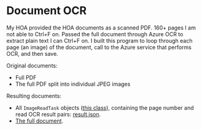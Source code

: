 # Document OCR
My HOA provided the HOA documents as a scanned PDF. 160+ pages I am not able to Ctrl+F on. Passed the full document through Azure OCR to extract plain text I can Ctrl+F on. I built this program to loop through each page (an image) of the document, call to the Azure service that performs OCR, and then save.

Original documents:
- Full PDF
- The full PDF split into individual JPEG images

Resulting documents:
- All `ImageReadTask` objects ([this class](./src/ImageReadTask.cs)), containing the page number and read OCR result pairs: [result.json](./results/result.json).
- [The full document](./results/result.txt).